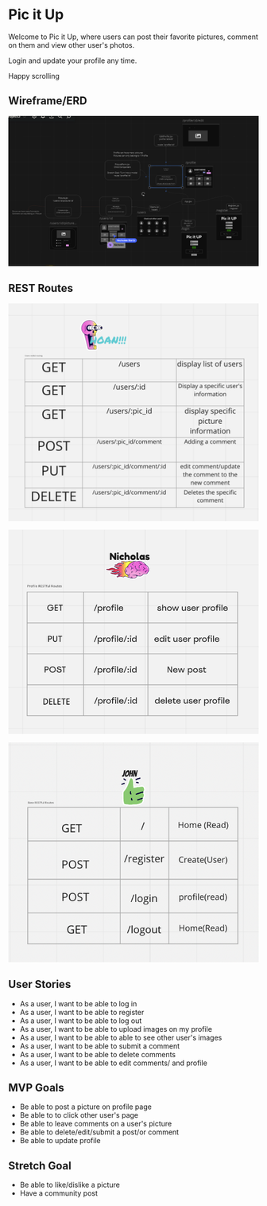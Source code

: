 # Pic it Up

Welcome to Pic it Up, where users can post their favorite pictures, comment on them and view other user's photos.

Login and update your profile any time.

Happy scrolling

## Wireframe/ERD

![](wireframe.png)

## REST Routes

![](Rest1.png)

![](Rest2.png)

![](Rest3.png)

## User Stories

- As a user, I want to be able to log in
- As a user, I want to be able to register
- As a user, I want to be able to log out
- As a user, I want to be able to upload images on my profile
- As a user, I want to be able to able to see other user's images
- As a user, I want to be able to submit a comment
- As a user, I want to be able to delete comments
- As a user, I want to be able to edit comments/ and profile

## MVP Goals

- Be able to post a picture on profile page
- Be able to to click other user's page
- Be able to leave comments on a user's picture
- Be able to delete/edit/submit a post/or comment
- Be able to update profile

## Stretch Goal

- Be able to like/dislike a picture
- Have a community post
